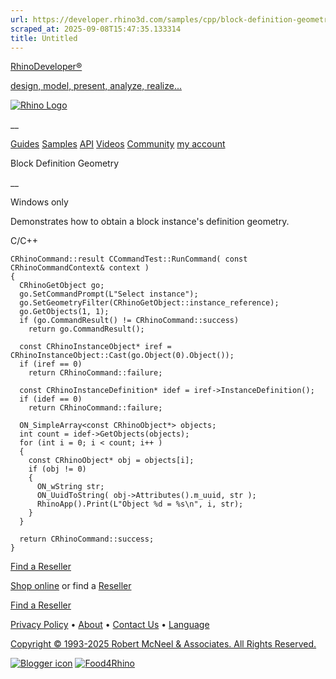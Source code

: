 ```yaml
---
url: https://developer.rhino3d.com/samples/cpp/block-definition-geometry/
scraped_at: 2025-09-08T15:47:35.133314
title: Untitled
---
```


[RhinoDeveloper®](/)

[design, model, present, analyze, realize...](/)

[![Rhino Logo](https://developer.rhino3d.com/images/rhinodevlogo.png)](/)

__

[Guides](https://developer.rhino3d.com/guides)
[Samples](https://developer.rhino3d.com/samples)
[API](https://developer.rhino3d.com/api)
[Videos](https://developer.rhino3d.com/videos)
[Community](https://discourse.mcneel.com/c/rhino-developer) [my account
](https://www.rhino3d.com/my-account/ "Manage your account, licenses, and
teams")

Block Definition Geometry

__

Windows only

Demonstrates how to obtain a block instance's definition geometry.

C/C++

    
    
    CRhinoCommand::result CCommandTest::RunCommand( const CRhinoCommandContext& context )
    {
      CRhinoGetObject go;
      go.SetCommandPrompt(L"Select instance");
      go.SetGeometryFilter(CRhinoGetObject::instance_reference);
      go.GetObjects(1, 1);
      if (go.CommandResult() != CRhinoCommand::success)
        return go.CommandResult();
    
      const CRhinoInstanceObject* iref = CRhinoInstanceObject::Cast(go.Object(0).Object());
      if (iref == 0)
        return CRhinoCommand::failure;
    
      const CRhinoInstanceDefinition* idef = iref->InstanceDefinition();
      if (idef == 0)
        return CRhinoCommand::failure;
    
      ON_SimpleArray<const CRhinoObject*> objects;
      int count = idef->GetObjects(objects);
      for (int i = 0; i < count; i++ )
      {
        const CRhinoObject* obj = objects[i];
        if (obj != 0)
        {
          ON_wString str;
          ON_UuidToString( obj->Attributes().m_uuid, str );
          RhinoApp().Print(L"Object %d = %s\n", i, str);
        }
      }
    
      return CRhinoCommand::success;
    }
    

  

[Find a Reseller](https://www.rhino3d.com/sales)

[Shop online](https://www.rhino3d.com/store) or find a
[Reseller](https://www.rhino3d.com/sales)

[Find a Reseller](https://www.rhino3d.com/sales)

[Privacy Policy](https://www.rhino3d.com/privacy) •
[About](https://www.rhino3d.com/mcneel/about) • [Contact
Us](https://www.rhino3d.com/mcneel/contact) • [
Language](https://www.rhino3d.com/language "Change to a different region or
language")

[Copyright © 1993-2025 Robert McNeel & Associates. All Rights
Reserved.](https://www.rhino3d.com/mcneel/about)

[](https://www.facebook.com/McNeelRhinoceros/)
[](https://twitter.com/bobmcneel) [](https://www.linkedin.com/groups/75313/)
[](https://www.youtube.com/user/RhinoGuide/videos) [](https://vimeo.com/rhino)
[![Blogger
icon](https://developer.rhino3d.com/images/blogger.svg)](http://blog.rhino3d.com/)
[![Food4Rhino](https://developer.rhino3d.com/images/f4r_icon_01.svg)](https://www.food4rhino.com)

